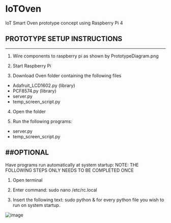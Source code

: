 # IoTOven
IoT Smart Oven prototype concept using Raspberry Pi 4

## PROTOTYPE SETUP INSTRUCTIONS
----------------------------

1) Wire components to raspberry pi as shown by PrototypeDiagram.png

2) Start Raspberry Pi

3) Download Oven folder containing the following files
- Adafruit_LCD1602.py (library)
- PCF8574.py (library)
- server.py
- temp_screen_script.py

4) Open the folder

5) Run the following programs:
- server.py
- temp_screen_script.py

##OPTIONAL
--------

Have programs run automatically at system startup:
NOTE: THE FOLLOWING STEPS ONLY NEEDS TO BE COMPLETED ONCE


1) Open terminal

2) Enter command: sudo nano /etc/rc.local

3) Insert the following text: 
sudo python <FilePath> &
for every python file you wish to run on system startup.

![image](https://github.com/Zarthronius/IoTOven/assets/27790294/16cfccf9-4c70-4efd-ac4c-4d8e543ddbe4)

